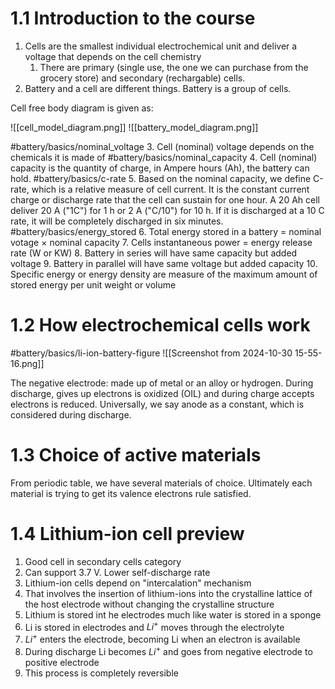 
# 1.1 Introduction to the course

1. Cells are the smallest individual electrochemical unit and deliver a voltage that depends on the cell chemistry
	1. There are primary (single use, the one we can purchase from the grocery store) and secondary (rechargable) cells.
2. Battery and a cell are different things. Battery is a group of cells.

Cell free body diagram is given as:

![[cell_model_diagram.png]]
![[battery_model_diagram.png]]


#battery/basics/nominal_voltage
3. Cell (nominal) voltage depends on the chemicals it is made of
#battery/basics/nominal_capacity
4. Cell (nominal) capacity is the quantity of charge, in Ampere hours (Ah), the battery can hold.
#battery/basics/c-rate
5. Based on the nominal capacity, we define C-rate, which is a relative measure of cell current. It is the constant current charge or discharge rate that the cell can sustain for one hour. A 20 Ah cell deliver 20 A ("1C") for 1 h or 2 A ("C/10") for 10 h. If it is discharged at a 10 C rate, it will be completely discharged in six minutes.
#battery/basics/energy_stored
6. Total energy stored in a battery = nominal votage $\times$ nominal capacity
7. Cells instantaneous power =  energy release rate (W or KW)
8. Battery in series will have same capacity but added voltage
9. Battery in parallel will have same voltage but added capacity
10. Specific energy or energy density are measure of the maximum amount of stored energy per unit weight or volume


# 1.2 How electrochemical cells work

#battery/basics/li-ion-battery-figure
![[Screenshot from 2024-10-30 15-55-16.png]]

The negative electrode: made up of metal or an alloy or hydrogen. During discharge, gives up electrons is oxidized (OIL) and during charge accepts electrons is reduced. Universally, we say anode as a constant, which is considered during discharge.


# 1.3 Choice of active materials

From periodic table, we have several materials of choice. Ultimately each material is trying to get its valence electrons rule satisfied.


# 1.4 Lithium-ion cell preview

1. Good cell in secondary cells category
2. Can support $3.7$ V. Lower self-discharge rate
3. Lithium-ion cells depend on "intercalation" mechanism
4. That involves the insertion of lithium-ions into the crystalline lattice of the host electrode without changing the crystalline structure
5. Lithium is stored int he electrodes much like water is stored in a sponge
6. Li is stored in electrodes and $Li^+$ moves through the electrolyte
8. $Li^+$  enters the electrode, becoming Li when an electron is available
9. During discharge Li becomes $Li^+$ and goes from negative electrode to positive electrode
10. This process is completely reversible